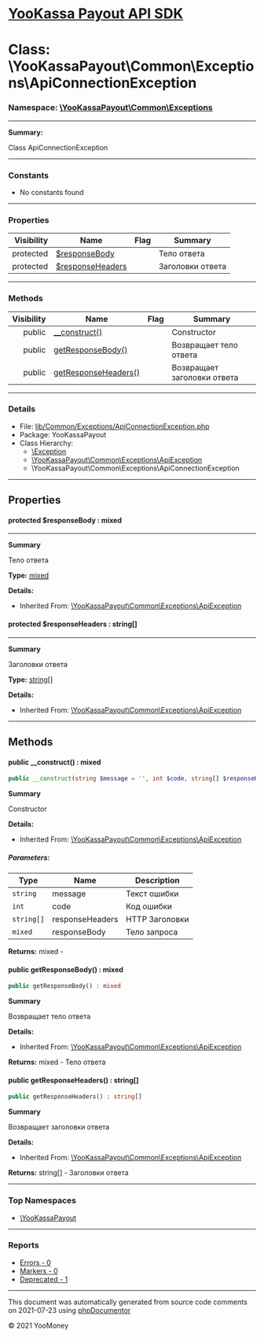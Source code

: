 # [YooKassa Payout API SDK](../home.md)

# Class: \YooKassaPayout\Common\Exceptions\ApiConnectionException
### Namespace: [\YooKassaPayout\Common\Exceptions](../namespaces/yookassapayout-common-exceptions.md)
---
**Summary:**

Class ApiConnectionException

---
### Constants
* No constants found
---
### Properties
| Visibility | Name | Flag | Summary |
| ----------:| ---- | ---- | ------- |
| protected | [$responseBody](../classes/YooKassaPayout-Common-Exceptions-ApiException.md#property_responseBody) |  | Тело ответа |
| protected | [$responseHeaders](../classes/YooKassaPayout-Common-Exceptions-ApiException.md#property_responseHeaders) |  | Заголовки ответа |
---
### Methods
| Visibility | Name | Flag | Summary |
| ----------:| ---- | ---- | ------- |
| public | [__construct()](../classes/YooKassaPayout-Common-Exceptions-ApiException.md#method___construct) |  | Constructor |
| public | [getResponseBody()](../classes/YooKassaPayout-Common-Exceptions-ApiException.md#method_getResponseBody) |  | Возвращает тело ответа |
| public | [getResponseHeaders()](../classes/YooKassaPayout-Common-Exceptions-ApiException.md#method_getResponseHeaders) |  | Возвращает заголовки ответа |
---
### Details
* File: [lib/Common/Exceptions/ApiConnectionException.php](../../lib/Common/Exceptions/ApiConnectionException.php)
* Package: YooKassaPayout
* Class Hierarchy:  
  * [\Exception](\Exception)
  * [\YooKassaPayout\Common\Exceptions\ApiException](../classes/YooKassaPayout-Common-Exceptions-ApiException.md)
  * \YooKassaPayout\Common\Exceptions\ApiConnectionException
---
## Properties
<a name="property_responseBody"></a>
#### protected $responseBody : mixed
---
**Summary**

Тело ответа

**Type:** <a href="../mixed"><abbr title="mixed">mixed</abbr></a>

**Details:**
* Inherited From: [\YooKassaPayout\Common\Exceptions\ApiException](../classes/YooKassaPayout-Common-Exceptions-ApiException.md)


<a name="property_responseHeaders"></a>
#### protected $responseHeaders : string[]
---
**Summary**

Заголовки ответа

**Type:** <a href="../string[]"><abbr title="string[]">string[]</abbr></a>

**Details:**
* Inherited From: [\YooKassaPayout\Common\Exceptions\ApiException](../classes/YooKassaPayout-Common-Exceptions-ApiException.md)



---
## Methods
<a name="method___construct" class="anchor"></a>
#### public __construct() : mixed

```php
public __construct(string $message = '', int $code, string[] $responseHeaders = [], mixed $responseBody = null) : mixed
```

**Summary**

Constructor

**Details:**
* Inherited From: [\YooKassaPayout\Common\Exceptions\ApiException](../classes/YooKassaPayout-Common-Exceptions-ApiException.md)
##### Parameters:
| Type | Name | Description |
| ---- | ---- | ----------- |
| <code lang="php">string</code> | message  | Текст ошибки |
| <code lang="php">int</code> | code  | Код ошибки |
| <code lang="php">string[]</code> | responseHeaders  | HTTP Заголовки |
| <code lang="php">mixed</code> | responseBody  | Тело запроса |

**Returns:** mixed - 


<a name="method_getResponseBody" class="anchor"></a>
#### public getResponseBody() : mixed

```php
public getResponseBody() : mixed
```

**Summary**

Возвращает тело ответа

**Details:**
* Inherited From: [\YooKassaPayout\Common\Exceptions\ApiException](../classes/YooKassaPayout-Common-Exceptions-ApiException.md)

**Returns:** mixed - Тело ответа


<a name="method_getResponseHeaders" class="anchor"></a>
#### public getResponseHeaders() : string[]

```php
public getResponseHeaders() : string[]
```

**Summary**

Возвращает заголовки ответа

**Details:**
* Inherited From: [\YooKassaPayout\Common\Exceptions\ApiException](../classes/YooKassaPayout-Common-Exceptions-ApiException.md)

**Returns:** string[] - Заголовки ответа



---

### Top Namespaces

* [\YooKassaPayout](../namespaces/yookassapayout.md)

---

### Reports
* [Errors - 0](../reports/errors.md)
* [Markers - 0](../reports/markers.md)
* [Deprecated - 1](../reports/deprecated.md)

---

This document was automatically generated from source code comments on 2021-07-23 using [phpDocumentor](http://www.phpdoc.org/)

&copy; 2021 YooMoney